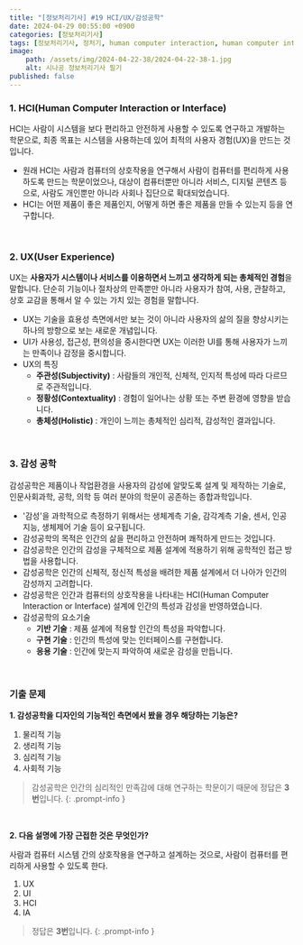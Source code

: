 ```yaml
---
title: "[정보처리기사] #19 HCI/UX/감성공학"
date: 2024-04-29 00:55:00 +0900
categories: [정보처리기사]
tags: [정보처리기사, 정처기, human computer interaction, human computer interface, hci, 감성공학, user experience, ux, subjectivity, 주관성, contextuality, 정황성, holistic, 총체성]
image:
    path: /assets/img/2024-04-22-38/2024-04-22-38-1.jpg
    alt: 시나공 정보처리기사 필기
published: false
---
```


### 1. HCI(Human Computer Interaction or Interface)

HCI는 사람이 시스템을 보다 편리하고 안전하게 사용할 수 있도록 연구하고 개발하는 학문으로, 최종 목표는 시스템을 사용하는데 있어 최적의 사용자 경험(UX)을 만드는 것입니다.

- 원래 HCI는 사람과 컴퓨터의 상호작용을 연구해서 사람이 컴퓨터를 편리하게 사용하도록 만드는 학문이었으나, 대상이 컴퓨터뿐만 아니라 서비스, 디지털 콘텐츠 등으로, 사람도 개인뿐만 아니라 사회나 집단으로 확대되었습니다.
- HCI는 어떤 제품이 좋은 제품인지, 어떻게 하면 좋은 제품을 만들 수 있는지 등을 연구합니다.

&nbsp;

### 2. UX(User Experience)

UX는 **사용자가 시스템이나 서비스를 이용하면서 느끼고 생각하게 되는 총체적인 경험**을 말합니다. 단순히 기능이나 절차상의 만족뿐만 아니라 사용자가 참여, 사용, 관찰하고, 상호 교감을 통해서 알 수 있는 가치 있는 경험을 말합니다.

- UX는 기술을 효용성 측면에서만 보는 것이 아니라 사용자의 삶의 질을 향상시키는 하나의 방향으로 보는 새로운 개념입니다.
- UI가 사용성, 접근성, 편의성을 중시한다면 UX는 이러한 UI를 통해 사용자가 느끼는 만족이나 감정을 중시합니다.
- UX의 특징
  - **주관성(Subjectivity)** : 사람들의 개인적, 신체적, 인지적 특성에 따라 다르므로 주관적입니다.
  - **정황성(Contextuality)** : 경험이 일어나는 상황 또는 주변 환경에 영향을 받습니다.
  - **총체성(Holistic)** : 개인이 느끼는 총체적인 심리적, 감성적인 결과입니다.

&nbsp;

### 3. 감성 공학

감성공학은 제품이나 작업환경을 사용자의 감성에 알맞도록 설계 및 제작하는 기술로, 인문사회과학, 공학, 의학 등 여러 분야의 학문이 공존하는 종합과학입니다.

- '감성'을 과학적으로 측정하기 위해서는 생체계측 기술, 감각계측 기술, 센서, 인공지능, 생체제어 기술 등이 요구됩니다.
- 감성공학의 목적은 인간의 삶을 편리하고 안전하며 쾌적하게 만드는 것입니다.
- 감성공학은 인간의 감성을 구체적으로 제품 설계에 적용하기 위해 공학적인 접근 방법을 사용합니다.
- 감성공학은 인간의 신체적, 정신적 특성을 배려한 제품 설계에서 더 나아가 인간의 감성까지 고려합니다.
- 감성공학은 인간과 컴퓨터의 상호작용을 나타내는 HCI(Human Computer Interaction or Interface) 설계에 인간의 특성과 감성을 반영하였습니다.
- 감성공학의 요소기술
  - **기반 기술** : 제품 설계에 적용할 인간의 특성을 파악합니다.
  - **구현 기술** : 인간의 특성에 맞는 인터페이스를 구현합니다.
  - **응용 기술** : 인간에 맞는지 파악하여 새로운 감성을 만듭니다.

&nbsp;

### 기출 문제

**1. 감성공학을 디자인의 기능적인 측면에서 봤을 경우 해당하는 기능은?**

1. 물리적 기능
2. 생리적 기능
3. 심리적 기능
4. 사회적 기능

> 감성공학은 인간의 심리적인 만족감에 대해 연구하는 학문이기 때문에 정답은 **3번**입니다.
{: .prompt-info }

&nbsp;

**2. 다음 설명에 가장 근접한 것은 무엇인가?**

사람과 컴퓨터 시스템 간의 상호작용을 연구하고 설계하는 것으로, 사람이 컴퓨터를 편리하게 사용할 수 있도록 한다.

1. UX
2. UI
3. HCI
4. IA

> 정답은 **3번**입니다.
{: .prompt-info }